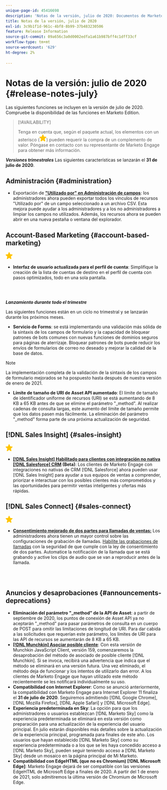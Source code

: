 ```yaml
---
unique-page-id: 45416698
description: 'Notas de la versión, julio de 2020: Documentos de Marketo: documentación del producto'
title: Notas de la versión, julio de 2020
exl-id: 3c9b1f1d-961c-4bf8-8b99-37b483230506
feature: Release Information
source-git-commit: 09a656c3a0d0002edfa1a61b987bff4c1dff33cf
workflow-type: tm+mt
source-wordcount: '629'
ht-degree: 2%

---
```


# Notas de la versión: julio de 2020 {#release-notes-july}

Las siguientes funciones se incluyen en la versión de julio de 2020. Compruebe la disponibilidad de las funciones en Marketo Edition.

>[!AVAILABILITY]
>
>Tenga en cuenta que, según el paquete actual, los elementos con un asterisco (![(estrella)](assets/yellow-star.png)) pueden requerir la compra de un complemento de valor. Póngase en contacto con su representante de Marketo Engage para obtener más información.

**_Versiones trimestrales_** Las siguientes características se lanzarán el **31 de julio de 2020**.

## Administración {#administration}

* Exportación de **[&quot;Utilizado por&quot; en Administración de campos](/help/marketo/product-docs/administration/field-management/export-used-by-data-for-a-field.md)**: los administradores ahora pueden exportar todos los vínculos de recursos &quot;Utilizado por&quot; de un campo seleccionado a un archivo CSV. Esta mejora puede ayudar a los administradores y a los no administradores a limpiar los campos no utilizados. Además, los recursos ahora se pueden abrir en una nueva pestaña o ventana del explorador.

## Account-Based Marketing {#account-based-marketing}

![(estrella)](assets/yellow-star.png)

* **Interfaz de usuario actualizada para el perfil de cuenta**: Simplifique la creación de la lista de cuentas de destino en el perfil de cuenta con pasos optimizados, todo en una sola pantalla.

<br> 

**_Lanzamiento durante todo el trimestre_**

Las siguientes funciones están en un ciclo no trimestral y se lanzarán durante los próximos meses.

* **Servicio de Forms**: se está implementando una validación más sólida de la sintaxis de los campos de formulario y la capacidad de bloquear patrones de bots comunes con nuevas funciones de dominios seguros para páginas de aterrizaje. Bloquear patrones de bots puede reducir los envíos de formularios de correo no deseado y mejorar la calidad de la base de datos.

>[!NOTE]
>
>La implementación completa de la validación de la sintaxis de los campos de formulario mejorados se ha pospuesto hasta después de nuestra versión de enero de 2021.

* **Límite de tamaño de URI de Asset API aumentado**: El límite de tamaño de identificador uniforme de recursos (URI) se está aumentando de 8 KB a 65 KB antes de que se elimine el parámetro &quot;_method&quot;. Al realizar cadenas de consulta largas, este aumento del límite de tamaño permite que los datos pasen más fácilmente. La eliminación del parámetro &quot;_method&quot; forma parte de una próxima actualización de seguridad.

## [!DNL Sales Insight] {#sales-insight}

![(estrella)](assets/yellow-star.png)

* **[[!DNL Sales Insight] Habilitado para clientes con integración no nativa [!DNL Salesforce] CRM](/help/marketo/product-docs/marketo-sales-insight/sales-insight-for-non-native-salesforce-integrations.md) (Beta)**: Los clientes de Marketo Engage con integraciones no nativas de CRM [!DNL Salesforce] ahora pueden usar [!DNL Sales Insight] para ayudar a sus equipos de ventas a comprender, priorizar e interactuar con los posibles clientes más comprometidos y las oportunidades para permitir ventas inteligentes y ofertas más rápidas.

## [!DNL Sales Connect] {#sales-connect}

![(estrella)](assets/yellow-star.png)

* **[Consentimiento mejorado de dos partes para llamadas de ventas:](/help/marketo/product-docs/marketo-sales-connect/phone/two-party-consent-settings.md)** Los administradores ahora tienen un mayor control sobre las configuraciones de grabación de llamadas. [Habilite las grabaciones de llamadas](/help/marketo/product-docs/marketo-sales-connect/phone/enable-call-recording.md) con la seguridad de que cumple con la ley de consentimiento de dos partes. Automatice la notificación de la llamada que se está grabando y active los clips de audio que se van a reproducir antes de la llamada.

<br> 

## Anuncios y desaprobaciones {#announcements-deprecations}

* **Eliminación del parámetro &quot;_method&quot; de la API de Asset**: a partir de septiembre de 2020, los puntos de conexión de Asset API ya no aceptarán &quot;_method&quot; para pasar parámetros de consulta en un cuerpo de POST para omitir las limitaciones de longitud de URI. Para dar cabida a las solicitudes que requerían este parámetro, los límites de URI para las API de recursos se aumentarán de 8 KB a 65 KB.
* **[[!DNL Munchkin] Asociar posible cliente](https://developers.marketo.com/blog/deprecation-of-munchkin-associate-lead-method/)**: Con esta versión de Munchkin JavaScript Client, versión 159, comenzaremos la desaprobación del método de asociado de posible cliente [!DNL Munchkin]. Si se invoca, recibirá una advertencia que indica que el método se eliminará en una versión futura. Una vez eliminado, el método deja de funcionar y los intentos de utilizarlo dan error. A los clientes de Marketo Engage que hayan utilizado este método recientemente se les notificará individualmente su uso.
* **Compatibilidad con Internet Explorer**: Como se anunció anteriormente, la compatibilidad con Marketo Engage para Internet Explorer 11 finaliza el **31 de julio de 2020**. Seguiremos admitiendo [!DNL Google Chrome], [!DNL Mozilla Firefox], [!DNL  Apple Safari] y [!DNL Microsoft Edge].
* **Experiencia predeterminada en Sky**: La opción para que los administradores o usuarios establezcan [!DNL Marketo Sky] como la experiencia predeterminada se eliminará en esta versión como preparación para una actualización de la experiencia del usuario principal. En julio estarán disponibles más detalles sobre la actualización de la experiencia principal, programada para finales de este año. Los usuarios que hayan establecido [!DNL Marketo Sky] como su experiencia predeterminada o a los que se les haya concedido acceso a [!DNL Marketo Sky], pueden seguir teniendo acceso a [!DNL Marketo Sky] desde un mosaico en la página principal de Mi Marketo.
* **Compatibilidad con EdgeHTML (que no es Chromium) [!DNL Microsoft Edge]**: Marketo Engage dejará de ser compatible con las versiones EdgeHTML de Microsoft Edge a finales de 2020. A partir del 1 de enero de 2021, solo admitiremos la última versión de Chromium de Microsoft Edge.
